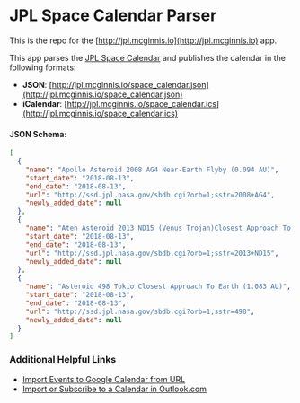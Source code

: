 JPL Space Calendar Parser
=====

This is the repo for the [http://jpl.mcginnis.io](http://jpl.mcginnis.io) app.

This app parses the [JPL Space Calendar](https://www2.jpl.nasa.gov/calendar/) and publishes the calendar in the following formats:

* **JSON**: [http://jpl.mcginnis.io/space_calendar.json](http://jpl.mcginnis.io/space_calendar.json)
* **iCalendar**: [http://jpl.mcginnis.io/space_calendar.ics](http://jpl.mcginnis.io/space_calendar.ics)

#### JSON Schema:

```json
[
  {
    "name": "Apollo Asteroid 2008 AG4 Near-Earth Flyby (0.094 AU)",
    "start_date": "2018-08-13",
    "end_date": "2018-08-13",
    "url": "http://ssd.jpl.nasa.gov/sbdb.cgi?orb=1;sstr=2008+AG4",
    "newly_added_date": null
  },
  {
    "name": "Aten Asteroid 2013 ND15 (Venus Trojan)Closest Approach To Earth (0.143 AU)",
    "start_date": "2018-08-13",
    "end_date": "2018-08-13",
    "url": "http://ssd.jpl.nasa.gov/sbdb.cgi?orb=1;sstr=2013+ND15",
    "newly_added_date": null
  },
  {
    "name": "Asteroid 498 Tokio Closest Approach To Earth (1.083 AU)",
    "start_date": "2018-08-13",
    "end_date": "2018-08-13",
    "url": "http://ssd.jpl.nasa.gov/sbdb.cgi?orb=1;sstr=498",
    "newly_added_date": null
  }
]
```

### Additional Helpful Links
* [Import Events to Google Calendar from URL](https://support.google.com/calendar/answer/37118?hl=en)
* [Import or Subscribe to a Calendar in Outlook.com](https://support.office.com/en-us/article/Import-or-subscribe-to-a-calendar-in-Outlook-com-cff1429c-5af6-41ec-a5b4-74f2c278e98c)

